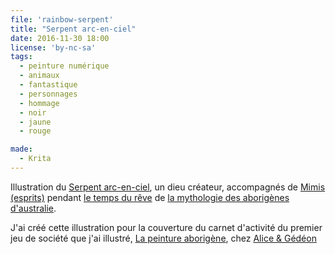 ```yaml
---
file: 'rainbow-serpent'
title: "Serpent arc-en-ciel"
date: 2016-11-30 18:00
license: 'by-nc-sa'
tags:
  - peinture numérique
  - animaux
  - fantastique
  - personnages
  - hommage
  - noir
  - jaune
  - rouge

made:
  - Krita
---
```


Illustration du [Serpent arc-en-ciel](https://fr.wikipedia.org/wiki/Serpent_arc-en-ciel), un dieu créateur, accompagnés de [Mimis (esprits)](https://fr.wikipedia.org/wiki/Mimi_(mythologie)) pendant [le temps du rêve](https://fr.wikipedia.org/wiki/Temps_du_r%C3%AAve) de [la mythologie des aborigènes d'australie](https://fr.wikipedia.org/wiki/Mythologie_aborigène).

J'ai créé cette illustration pour la couverture du carnet d'activité du premier jeu de société que j'ai illustré, [La peinture aborigène](../blog/peinture-aborigene-illustration-jeu-societe), chez [Alice & Gédéon](http://www.aliceetgedeon.fr/)
